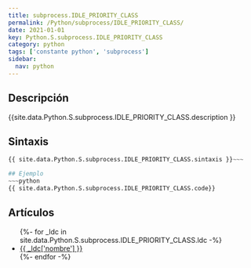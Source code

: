 ```yaml
---
title: subprocess.IDLE_PRIORITY_CLASS
permalink: /Python/subprocess/IDLE_PRIORITY_CLASS/
date: 2021-01-01
key: Python.S.subprocess.IDLE_PRIORITY_CLASS
category: python
tags: ['constante python', 'subprocess']
sidebar: 
  nav: python
---
```


## Descripción
{{site.data.Python.S.subprocess.IDLE_PRIORITY_CLASS.description }}

## Sintaxis
~~~python
{{ site.data.Python.S.subprocess.IDLE_PRIORITY_CLASS.sintaxis }}~~~

## Ejemplo
~~~python
{{ site.data.Python.S.subprocess.IDLE_PRIORITY_CLASS.code}}
~~~

## Artículos
<ul>
{%- for _ldc in site.data.Python.S.subprocess.IDLE_PRIORITY_CLASS.ldc -%}
   <li>
       <a href="{{_ldc['url'] }}">{{ _ldc['nombre'] }}</a>
   </li>
{%- endfor -%}
</ul>
